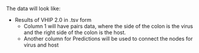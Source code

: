 The data will look like:
* Results of VHIP 2.0 in .tsv form
    * Column 1 will have pairs data, where the side of the colon is the virus and the right side of the colon is the host.
    * Another column for Predictions will be used to connect the nodes for virus and host
